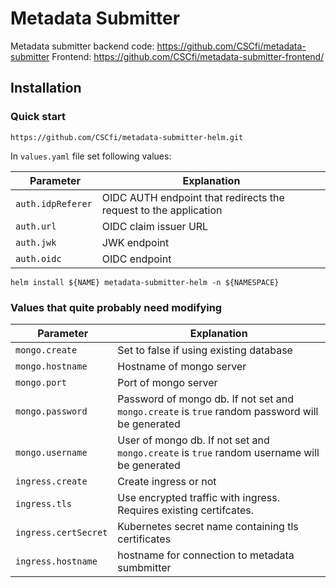 # Metadata Submitter

Metadata submitter backend code: https://github.com/CSCfi/metadata-submitter
Frontend: https://github.com/CSCfi/metadata-submitter-frontend/

## Installation

### Quick start

    https://github.com/CSCfi/metadata-submitter-helm.git

In `values.yaml` file set following values:

| Parameter | Explanation |
| --------- |  ----------- |
| `auth.idpReferer` | OIDC AUTH endpoint that redirects the request to the application |
| `auth.url` | OIDC claim issuer URL |
| `auth.jwk` | JWK endpoint |
| `auth.oidc` | OIDC endpoint |

    helm install ${NAME} metadata-submitter-helm -n ${NAMESPACE}

### Values that quite probably need modifying

| Parameter | Explanation |
| --------- |  ----------- |
| `mongo.create` | Set to false if using existing database |
| `mongo.hostname` | Hostname of mongo server |
| `mongo.port` | Port of mongo server |
| `mongo.password` | Password of mongo db. If not set and `mongo.create` is `true` random password will be generated |
| `mongo.username` | User of mongo db. If not set and `mongo.create` is `true` random username will be generated |
| `ingress.create` | Create ingress or not |
| `ingress.tls` | Use encrypted traffic with ingress. Requires existing certifcates. |
| `ingress.certSecret` | Kubernetes secret name containing tls certificates |
| `ingress.hostname` | hostname for connection to metadata sumbmitter |

